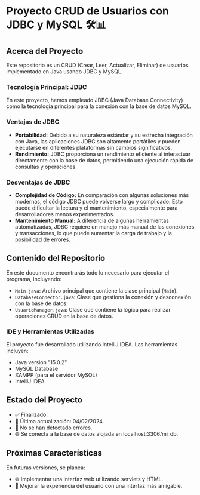 # Proyecto CRUD de Usuarios con JDBC y MySQL 🛠️📊

## Acerca del Proyecto

Este repositorio es un CRUD (Crear, Leer, Actualizar, Eliminar) de usuarios implementado en Java usando JDBC y MySQL.

### Tecnología Principal: JDBC

En este proyecto, hemos empleado JDBC (Java Database Connectivity) como la tecnología principal para la conexión con la base de datos MySQL.

### Ventajas de JDBC

- **Portabilidad:** Debido a su naturaleza estándar y su estrecha integración con Java, las aplicaciones JDBC son altamente portátiles y pueden ejecutarse en diferentes plataformas sin cambios significativos.
- **Rendimiento:** JDBC proporciona un rendimiento eficiente al interactuar directamente con la base de datos, permitiendo una ejecución rápida de consultas y operaciones.

### Desventajas de JDBC

- **Complejidad de Código:** En comparación con algunas soluciones más modernas, el código JDBC puede volverse largo y complicado. Esto puede dificultar la lectura y el mantenimiento, especialmente para desarrolladores menos experimentados.
- **Mantenimiento Manual:** A diferencia de algunas herramientas automatizadas, JDBC requiere un manejo más manual de las conexiones y transacciones, lo que puede aumentar la carga de trabajo y la posibilidad de errores.

## Contenido del Repositorio

En este documento encontrarás todo lo necesario para ejecutar el programa, incluyendo:

- `Main.java`: Archivo principal que contiene la clase principal (`Main`).
- `DatabaseConnector.java`: Clase que gestiona la conexión y desconexión con la base de datos.
- `UsuarioManager.java`: Clase que contiene la lógica para realizar operaciones CRUD en la base de datos.

### IDE y Herramientas Utilizadas

El proyecto fue desarrollado utilizando IntelliJ IDEA. Las herramientas incluyen:

- Java version "15.0.2" 
- MySQL Database
- XAMPP (para el servidor MySQL)
- IntelliJ IDEA

## Estado del Proyecto

- ✅ Finalizado.
- 🔄 Última actualización: 04/02/2024.
- 🚫 No se han detectado errores.
- 🌐 Se conecta a la base de datos alojada en localhost:3306/mi_db.

## Próximas Características

En futuras versiones, se planea:

- 🌐 Implementar una interfaz web utilizando servlets y HTML.
- 🔄 Mejorar la experiencia del usuario con una interfaz más amigable.
